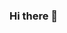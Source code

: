 ### Hi there 👋

<!--
**rehan-sattar/rehan-sattar** is a ✨ _special_ ✨ repository because its `README.md` (this file) appears on your GitHub profile.

Here are some ideas to get you started:

- 🔭 I’m currently working on JavaScript
- 🌱 I’m currently learning Vue
- 💬 Ask me about anything :) 
- 📫 How to reach me ? rehansattar117@gmail.com

### Detailed Bio
A Full Stack Software Engineer who’s passionate about creating content that can be of value to others. Besides juggling work, content creation and other commitments, I can be found traveling to contemplate the meaning of life under the stars✨

Experience: 1.5+ years
Portfolio: https://rehansattar.now.sh/
Stack:
- HTML / CSS / SASS
- JavaScript / React / Vue/ Node / Express / Typescript
- React Native / Flutter
- MongoDB / SQL 
-->
